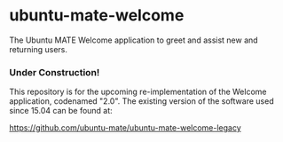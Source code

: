 # ubuntu-mate-welcome

The Ubuntu MATE Welcome application to greet and assist new and
returning users.

### Under Construction!

This repository is for the upcoming re-implementation of the Welcome
application, codenamed "2.0". The existing version of the software
used since 15.04 can be found at:

https://github.com/ubuntu-mate/ubuntu-mate-welcome-legacy

